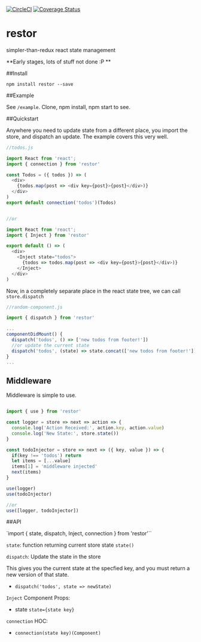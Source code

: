 [![CircleCI](https://circleci.com/gh/zackify/restor.svg?style=svg&circle-token=ac016b20203ae7e83ea04ccaf0df3248fc62f118)](https://circleci.com/gh/zackify/restor)
[![Coverage Status](https://coveralls.io/repos/github/zackify/restor/badge.svg?branch=master)](https://coveralls.io/github/zackify/restor?branch=master)

# restor
simpler-than-redux react state management

**Early stages, lots of stuff not done :P **

##Install

```
npm install restor --save
```


##Example

See `/example`. Clone, npm install, npm start to see.

##Quickstart

Anywhere you need to update state from a different place, you import the store, and dispatch an update. The example covers this very well.


```js
//todos.js

import React from 'react';
import { connection } from 'restor'

const Todos = ({ todos }) => (
  <div>
    {todos.map(post => <div key={post}>{post}</div>)}
  </div>
)
export default connection('todos')(Todos)


//or

import React from 'react';
import { Inject } from 'restor'

export default () => (
  <div>
    <Inject state="todos">
      {todos => todos.map(post => <div key={post}>{post}</div>)}
    </Inject>
  </div>
)


```

Now, in a completely separate place in the react state tree, we can call `store.dispatch`

```js
//random-component.js

import { dispatch } from 'restor'

...
componentDidMount() {
  dispatch('todos', () => ['new todos from footer!'])
  //or update the current state
  dispatch('todos', (state) => state.concat(['new todos from footer!']))
}
...

```


## Middleware

Middleware is simple to use.
```js

import { use } from 'restor'

const logger = store => next => action => {
  console.log('Action Received:', action.key, action.value)
  console.log('New State:', store.state())
}

const todoInjector = store => next => ({ key, value }) => {
  if(key !== 'todos') return
  let items = [...value]
  items[1] = 'middleware injected'
  next(items)
}

use(logger)
use(todoInjector)

//or
use([logger, todoInjector])

```
##API

`import { state, dispatch, Inject, connection } from 'restor'``

`state`: function returning current store state `state()`

`dispatch`: Update the state in the store

This gives you the current state at the specfied key, and you must return a new version of that state.

- `dispatch('todos', state => newState)`

`Inject` Component Props:
- state `state={state key}`

`connection` HOC:
- `connection(state key)(Component)`
